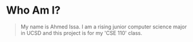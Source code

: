 # Who Am I?
> My name is Ahmed Issa. I am a rising junior computer science major in UCSD and this project 
> is for my 'CSE 110' class. 
